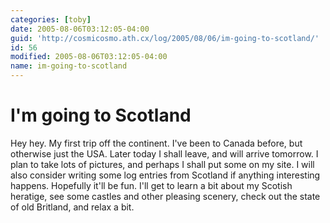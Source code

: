 ```yaml
---
categories: [toby]
date: 2005-08-06T03:12:05-04:00
guid: 'http://cosmicosmo.ath.cx/log/2005/08/06/im-going-to-scotland/'
id: 56
modified: 2005-08-06T03:12:05-04:00
name: im-going-to-scotland
---
```


I'm going to Scotland
=====================

Hey hey.  My first trip off the continent.  I've been to Canada before, but otherwise just the USA.  Later today I shall leave, and will arrive tomorrow.  I plan to take lots of pictures, and perhaps I shall put some on my site.  I will also consider writing some log entries from Scotland if anything interesting happens.  Hopefully it'll be fun.  I'll get to learn a bit about my Scotish heratige, see some castles and other pleasing scenery, check out the state of old Britland, and relax a bit.
